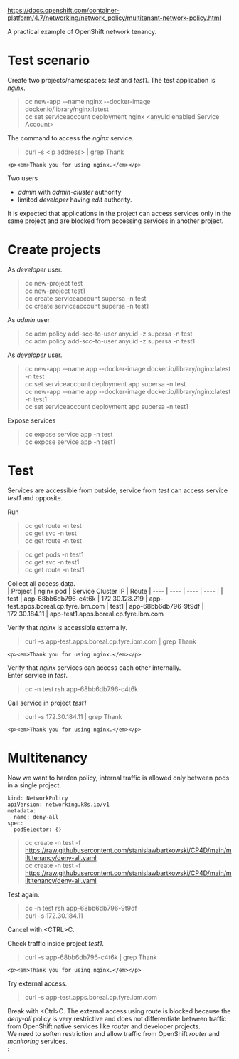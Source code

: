 https://docs.openshift.com/container-platform/4.7/networking/network_policy/multitenant-network-policy.html

A practical example of OpenShift network tenancy.

# Test scenario

Create two projects/namespaces: *test* and *test1*. The test application is *nginx*.

> oc new-app --name nginx --docker-image docker.io/library/nginx:latest<br>
> oc set serviceaccount deployment nginx \<anyuid enabled Service Account\>

The command to access the *nginx* service.<br>

> curl -s \<ip address\> | grep Thank
```
<p><em>Thank you for using nginx.</em></p>

```
Two users
* *admin* with *admin-cluster* authority 
* limited *developer* having *edit* authority.

It is expected that applications in the project can access services only in the same project and are blocked from accessing services in another project.

# Create projects

As *developer* user.<br>

> oc new-project test<br>
> oc new-project test1<br>
> oc create serviceaccount supersa -n test<br>
> oc create serviceaccount supersa -n test1<br>

As *admin* user<br>
> oc adm policy add-scc-to-user anyuid -z supersa -n test<br>
> oc adm policy add-scc-to-user anyuid -z supersa -n test1<br>

As *developer* user.

> oc new-app --name app --docker-image docker.io/library/nginx:latest -n test<br>
> oc set serviceaccount deployment app supersa -n test<br>
> oc new-app --name app --docker-image docker.io/library/nginx:latest -n test1<br>
> oc set serviceaccount deployment app supersa -n test1<br>

Expose services<br>
> oc expose service app -n test<br>
> oc expose service app -n test1<br>

# Test

Services are accessible from outside, service from *test* can access service *test1* and opposite.<br>

Run<br>

> oc get route -n test<br>
> oc get svc -n test<br>
> oc get route -n test<br>

> oc get pods -n test1<br>
> oc get svc -n test1<br>
> oc get route -n test1<br>

Collect all access data.<br>
| Project | nginx pod | Service Cluster IP | Route
| ---- | ---- | ---- | ---- |
| test | app-68bb6db796-c4t6k | 172.30.128.219 | app-test.apps.boreal.cp.fyre.ibm.com
| test1 | app-68bb6db796-9t9df | 172.30.184.11 | app-test1.apps.boreal.cp.fyre.ibm.com

Verify that *nginx* is accessible externally.<br>
> curl -s app-test.apps.boreal.cp.fyre.ibm.com | grep Thank
```
<p><em>Thank you for using nginx.</em></p>
```

Verify that *nginx* services can access each other internally.<br>
Enter service in *test*.
> oc -n test rsh  app-68bb6db796-c4t6k<br>

Call service in project *test1*<br>
> curl -s 172.30.184.11 | grep Thank
```
<p><em>Thank you for using nginx.</em></p>
```
# Multitenancy
Now we want to harden policy, internal traffic is allowed only between pods in a single project.

```
kind: NetworkPolicy
apiVersion: networking.k8s.io/v1
metadata:
  name: deny-all
spec:
  podSelector: {}
```
> oc create -n test -f https://raw.githubusercontent.com/stanislawbartkowski/CP4D/main/miltitenancy/deny-all.yaml<br>
> oc create -n test -f https://raw.githubusercontent.com/stanislawbartkowski/CP4D/main/miltitenancy/deny-all.yaml<br>

Test again.<br>
> oc -n test rsh  app-68bb6db796-9t9df<br>
> curl -s 172.30.184.11<br>

Cancel with \<CTRL\>C.

Check traffic inside project *test1*.<br>
> curl -s app-68bb6db796-c4t6k | grep Thank<br>
```
<p><em>Thank you for using nginx.</em></p>
```

Try external access.<br>

> curl -s app-test.apps.boreal.cp.fyre.ibm.com <br>

Break with \<Ctrl\>C. The external access using route is blocked because the *deny-all* policy is very restrictive and does not differentiate between traffic from OpenShift native services like *router* and developer projects.<br>
We need to soften restriction and allow traffic from OpenShift *router* and *monitoring* services.<br>
:
